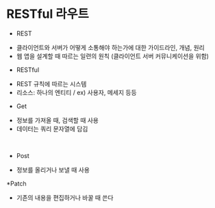 # RESTful 라우트

* REST <br>
 - 클라이언트와 서버가 어떻게 소통해야 하는가에 대한 가이드라인, 개념, 원리
 - 웹 앱을 설계할 때 따르는 일련의 원칙 (클라이언트 서버 커뮤니케이션을 위함) <br>

* RESTful
 - REST 규칙에 따르는 시스템
 - 리소스: 하나의 엔티티 / ex) 사용자, 메세지 등등

* Get <br>
 - 정보를 가져올 때, 검색할 때 사용
 - 데이터는 쿼리 문자열에 담김
<br>

* Post <br>
 - 정보를 올리거나 보낼 때 사용 <br>

*Patch <br>
 - 기존의 내용을 편집하거나 바꿀 때 쓴다 <br>


